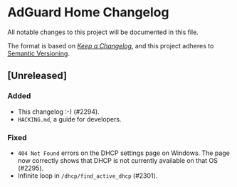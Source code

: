 # AdGuard Home Changelog

All notable changes to this project will be documented in this file.

The format is based on
[*Keep a Changelog*](https://keepachangelog.com/en/1.0.0/),
and this project adheres to
[Semantic Versioning](https://semver.org/spec/v2.0.0.html).

## [Unreleased]

### Added

- This changelog :-) (#2294).
- `HACKING.md`, a guide for developers.

### Fixed

- `404 Not Found` errors on the DHCP settings page on Windows.  The page now
  correctly shows that DHCP is not currently available on that OS (#2295).
- Infinite loop in `/dhcp/find_active_dhcp` (#2301).
